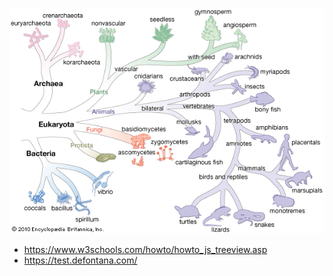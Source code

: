 ![hola](./clasificacion.gif)

- https://www.w3schools.com/howto/howto_js_treeview.asp
- https://test.defontana.com/
